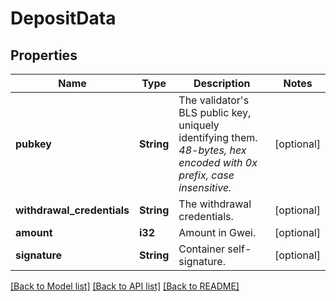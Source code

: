 # DepositData

## Properties

Name | Type | Description | Notes
------------ | ------------- | ------------- | -------------
**pubkey** | **String** | The validator's BLS public key, uniquely identifying them. _48-bytes, hex encoded with 0x prefix, case insensitive._ | [optional] 
**withdrawal_credentials** | **String** | The withdrawal credentials. | [optional] 
**amount** | **i32** | Amount in Gwei. | [optional] 
**signature** | **String** | Container self-signature. | [optional] 

[[Back to Model list]](../README.md#documentation-for-models) [[Back to API list]](../README.md#documentation-for-api-endpoints) [[Back to README]](../README.md)


